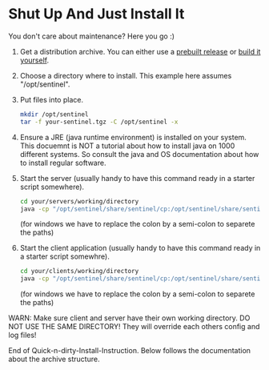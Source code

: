 
Shut Up And Just Install It
===========================

You don't care about maintenance? Here you go :)

1. Get a distribution archive. You can either use a [prebuilt
   release][L_RELEASE] or [build it yourself][L_BUILD].

2. Choose a directory where to install. This example here assumes
   "/opt/sentinel".

3. Put files into place.
   ```sh
   mkdir /opt/sentinel
   tar -f your-sentinel.tgz -C /opt/sentinel -x
   ```

4. Ensure a JRE (java runtime environment) is installed on your system. This
   docuemnt is NOT a tutorial about how to install java on 1000 different
   systems. So consult the java and OS documentation about how to install
   regular software.

5. Start the server (usually handy to have this command ready in a starter
   script somewhere).
   ```sh
   cd your/servers/working/directory
   java -cp "/opt/sentinel/share/sentinel/cp:/opt/sentinel/share/sentinel/cp-external" ch.infbr5.sentinel.server.Main
   ```
   (for windows we have to replace the colon by a semi-colon to separete the
   paths)

6. Start the client application (usually handy to have this command ready in a
   starter script somewhre).
   ```sh
   cd your/clients/working/directory
   java -cp "/opt/sentinel/share/sentinel/cp:/opt/sentinel/share/sentinel/cp-external" ch.infbr5.sentinel.client.Main
   ```
   (for windows we have to replace the colon by a semi-colon to separete the
   paths)

WARN: Make sure client and server have their own working directory. DO NOT USE
      THE SAME DIRECTORY! They will override each others config and log files!

End of Quick-n-dirty-Install-Instruction. Below follows the documentation about
the archive structure.



[L_BUILD]: ../contrib/build-using-docker/README.md
[L_RELEASE]: https://github.com/hiddenalpha/sentinel/releases

